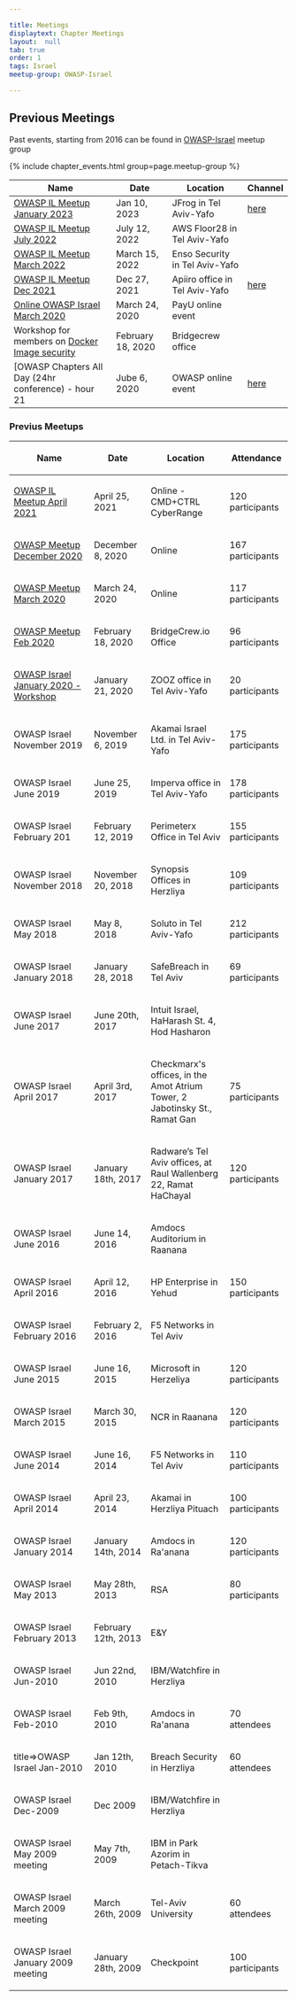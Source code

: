 ```yaml
---

title: Meetings
displaytext: Chapter Meetings
layout:  null
tab: true
order: 1
tags: Israel
meetup-group: OWASP-Israel

---
```


## Previous Meetings

Past events, starting from 2016 can be found in <a href="https://www.meetup.com/OWASP-Israel/events/past/">OWASP-Israel</a> meetup group

{% include chapter_events.html group=page.meetup-group %}

| Name  | Date  | Location   | Channel |
|---------------- | ------------------------------ | -------------------------- | -----------------------------|
| [OWASP IL Meetup January 2023](https://www.meetup.com/owasp-israel/events/290271835/) | Jan 10, 2023        | JFrog in Tel Aviv-Yafo  |  [here](https://youtube.com/playlist?list=PLA4gj-PiNukc8m2qQtNgodFtrYd1TDPo9) |
| [OWASP IL Meetup July 2022](https://www.meetup.com/OWASP-Israel/events/286758480/) | July 12, 2022        | AWS Floor28 in Tel Aviv-Yafo  |  |
| [OWASP IL Meetup March 2022](https://www.meetup.com/OWASP-Israel/events/286758480/) | March 15, 2022        | Enso Security in Tel Aviv-Yafo  |  |
| [OWASP IL Meetup Dec 2021](https://www.meetup.com/OWASP-Israel/events/282521101/) | Dec 27, 2021        | Apiiro office in Tel Aviv-Yafo  | [here](https://www.youtube.com/watch?v=-PvE682PII8&list=PLA4gj-PiNukdydWyr1_FxOo0ZlQYiBvQt) |
|[Online OWASP Israel March 2020](https://www.meetup.com/OWASP-Israel/events/269501314/)| March 24, 2020| PayU online event||
|Workshop for members on [Docker Image security](https://www.meetup.com/OWASP-Israel/events/268461033/)|February 18, 2020| Bridgecrew office||
|[OWASP Chapters All Day (24hr conference) - hour 21|Jube 6, 2020| OWASP online event|[here](https://www.youtube.com/watch?v=jZs89NORky4)|

### Previus Meetups

<table>
  <col width="300">
  <col width="150">
  <col width="250">
  <col width="150">
<thead>
<tr class="header">
<th><p>Name</p></th>
<th><p>Date</p></th>
<th><p>Location</p></th>
<th><p>Attendance</p></th>
</tr>
</thead>
<tbody>
<tr class="even">
<td><p><a href="https://www.meetup.com/OWASP-Israel/events/277502454/">OWASP IL Meetup April 2021</a></p></td>
<td><p>April 25, 2021</p></td>
<td><p>Online - CMD+CTRL CyberRange</p></td>
<td><p>120 participants</p></td>
</tr>
<tr class="odd">
<td><p><a href="https://www.meetup.com/OWASP-Israel/events/274686621/">OWASP Meetup December 2020</a></p></td>
<td><p>December 8, 2020</p></td>
<td><p>Online</p></td>
<td><p>167 participants</p></td>
</tr>
<tr class="even">
<td><p><a href="https://www.meetup.com/OWASP-Israel/events/269501314/">OWASP Meetup March 2020</a></p></td>
<td><p>March 24, 2020</p></td>
<td><p>Online</p></td>
<td><p>117 participants</p></td>
</tr>
<tr class="odd">
<td><p><a href="https://www.meetup.com/OWASP-Israel/events/277502454/">OWASP Meetup Feb 2020</a></p></td>
<td><p>February 18, 2020</p></td>
<td><p>BridgeCrew.io Office</p></td>
<td><p>96 participants</p></td>
</tr>
<tr class="even">
<td><p><a href="https://www.meetup.com/OWASP-Israel/events/267512448/">OWASP Israel January 2020 - Workshop</a></p></td>
<td><p>January 21, 2020</p></td>
<td><p>ZOOZ office in Tel Aviv-Yafo</p></td>
<td><p>20 participants</p></td>
</tr>
<tr class="odd">
<td><p>OWASP Israel November 2019</p></td>
<td><p>November 6, 2019</p></td>
<td><p>Akamai Israel Ltd. in Tel Aviv-Yafo</p></td>
<td><p>175 participants</p></td>
</tr>
<tr class="even">
<td><p>OWASP Israel June 2019</p></td>
<td><p>June 25, 2019</p></td>
<td><p>Imperva office in Tel Aviv-Yafo</p></td>
<td><p>178 participants</p></td>
</tr>
<tr class="odd">
<td><p>OWASP Israel February 201</p></td>
<td><p>February 12, 2019</p></td>
<td><p>Perimeterx Office in Tel Aviv</p></td>
<td><p>155 participants</p></td>
</tr>
<tr class="even">
<td><p>OWASP Israel November 2018</p></td>
<td><p>November 20, 2018</p></td>
<td><p>Synopsis Offices in Herzliya</p></td>
<td><p>109 participants</p></td>
</tr>
<tr class="odd">
<td><p>OWASP Israel May 2018</p></td>
<td><p>May 8, 2018</p></td>
<td><p>Soluto in Tel Aviv-Yafo</p></td>
<td><p>212 participants</p></td>
</tr>
<tr class="even">
<td><p>OWASP Israel January 2018</p></td>
<td><p>January 28, 2018</p></td>
<td><p>SafeBreach in Tel Aviv</p></td>
<td><p>69 participants</p></td>
</tr>
<tr class="odd">
<td><p>OWASP Israel June 2017</p></td>
<td><p>June 20th, 2017</p></td>
<td><p>Intuit Israel, HaHarash St. 4, Hod Hasharon</p></td>
<td></td>
</tr>
<tr class="even">
<td><p>OWASP Israel April 2017</p></td>
<td><p>April 3rd, 2017</p></td>
<td><p>Checkmarx's offices, in the Amot Atrium Tower, 2 Jabotinsky St., Ramat Gan</p></td>
<td><p>75 participants</p></td>
</tr>
<tr class="odd">
<td><p>OWASP Israel January 2017</p></td>
<td><p>January 18th, 2017</p></td>
<td><p>Radware’s Tel Aviv offices, at Raul Wallenberg 22, Ramat HaChayal</p></td>
<td><p>120 participants</p></td>
</tr>
<tr class="even">
<td><p>OWASP Israel June 2016</p></td>
<td><p>June 14, 2016</p></td>
<td><p>Amdocs Auditorium in Raanana</p></td>
<td></td>
</tr>
<tr class="odd">
<td><p>OWASP Israel April 2016</p></td>
<td><p>April 12, 2016</p></td>
<td><p>HP Enterprise in Yehud</p></td>
<td><p>150 participants</p></td>
</tr>
<tr class="even">
<td><p>OWASP Israel February 2016</p></td>
<td><p>February 2, 2016</p></td>
<td><p>F5 Networks in Tel Aviv</p></td>
<td></td>
</tr>
<tr class="odd">
<td><p>OWASP Israel June 2015</p></td>
<td><p>June 16, 2015</p></td>
<td><p>Microsoft in Herzeliya</p></td>
<td><p>120 participants</p></td>
</tr>
<tr class="even">
<td><p>OWASP Israel March 2015</p></td>
<td><p>March 30, 2015</p></td>
<td><p>NCR in Raanana</p></td>
<td><p>120 participants</p></td>
</tr>
<tr class="odd">
<td><p>OWASP Israel June 2014</p></td>
<td><p>June 16, 2014</p></td>
<td><p>F5 Networks in Tel Aviv</p></td>
<td><p>110 participants</p></td>
</tr>
<tr class="even">
<td><p>OWASP Israel April 2014</p></td>
<td><p>April 23, 2014</p></td>
<td><p>Akamai in Herzliya Pituach</p></td>
<td><p>100 participants</p></td>
</tr>
<tr class="odd">
<td><p>OWASP Israel January 2014</p></td>
<td><p>January 14th, 2014</p></td>
<td><p>Amdocs in Ra'anana</p></td>
<td><p>120 participants</p></td>
</tr>
<tr class="even">
<td><p>OWASP Israel May 2013</p></td>
<td><p>May 28th, 2013</p></td>
<td><p>RSA</p></td>
<td><p>80 participants</p></td>
</tr>
<tr class="odd">
<td><p>OWASP Israel February 2013</p></td>
<td><p>February 12th, 2013</p></td>
<td><p>E&amp;Y</p></td>
<td></td>
</tr>
<tr class="odd">
<td><p>OWASP Israel Jun-2010</p></td>
<td><p>Jun 22nd, 2010</p></td>
<td><p>IBM/Watchfire in Herzliya</p></td>
<td></td>
</tr>
<tr class="even">
<td><p>OWASP Israel Feb-2010</p></td>
<td><p>Feb 9th, 2010</p></td>
<td><p>Amdocs in Ra'anana</p></td>
<td><p>70 attendees</p></td>
</tr>
<tr class="odd">
<td><p>title=>OWASP Israel Jan-2010</p></td>
<td><p>Jan 12th, 2010</p></td>
<td><p>Breach Security in Herzliya</p></td>
<td><p>60 attendees</p></td>
</tr>
<tr class="even">
<td><p>OWASP Israel Dec-2009</p></td>
<td><p>Dec 2009</p></td>
<td><p>IBM/Watchfire in Herzliya</p></td>
<td></td>
</tr>
<tr class="odd">
<td><p>OWASP Israel May 2009 meeting</p></td>
<td><p>May 7th, 2009</p></td>
<td><p>IBM in Park Azorim in Petach-Tikva</p></td>
<td></td>
</tr>
<tr class="odd">
<td><p>OWASP Israel March 2009 meeting</p></td>
<td><p>March 26th, 2009</p></td>
<td><p>Tel-Aviv University</p></td>
<td><p>60 attendees</p></td>
</tr>
<tr class="odd">
<td><p>OWASP Israel January 2009 meeting</p></td>
<td><p>January 28th, 2009</p></td>
<td><p>Checkpoint</p></td>
<td><p>100 participants</p></td>
</tr>
</tbody>
</table>

<headertabs></headertabs>
